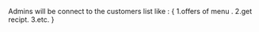 Admins will be connect to the customers list like : {
       1.offers of menu .
       2.get recipt.
       3.etc.
}
